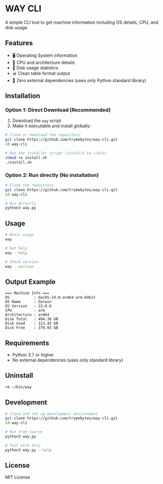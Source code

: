 # WAY CLI

A simple CLI tool to get machine information including OS details, CPU, and disk usage.

## Features

- 🖥️ Operating System information
- 🔧 CPU and architecture details  
- 💾 Disk usage statistics
- 📊 Clean table format output
- 🚀 Zero external dependencies (uses only Python standard library)

## Installation

### Option 1: Direct Download (Recommended)

1. Download the `way` script
2. Make it executable and install globally:

```bash
# Clone or download the repository
git clone https://github.com/trymebytes/way-cli.git
cd way-cli

# Run the installer script (installs to ~/bin)
chmod +x install.sh
./install.sh
```

### Option 2: Run directly (No installation)

```bash
# Clone the repository
git clone https://github.com/trymebytes/way-cli.git
cd way-cli

# Run directly
python3 way.py
```



## Usage

```bash
# Basic usage
way

# Get help
way --help

# Check version
way --version
```

## Output Example

```
=== Machine Info ===
OS           : macOS-14.0-arm64-arm-64bit
OS Name      : Darwin
OS Version   : 23.0.0
CPU          : arm
Architecture : arm64
Disk Total   : 494.38 GB
Disk Used    : 123.45 GB
Disk Free    : 370.93 GB
```

## Requirements

- Python 3.7 or higher
- No external dependencies (uses only standard library)

## Uninstall

```bash
rm ~/bin/way
```

## Development

```bash
# Clone and set up development environment
git clone https://github.com/trymebytes/way-cli.git
cd way-cli

# Run from source
python3 way.py

# Test with help
python3 way.py --help
```

## License

MIT License

